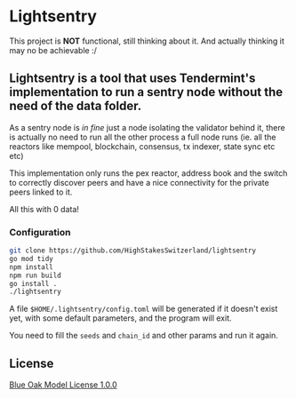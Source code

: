 # Lightsentry

This project is **NOT** functional, still thinking about it. And actually thinking it may no be achievable :/

## Lightsentry is a tool that uses Tendermint's implementation to run a sentry node without the need of the data folder.

As a sentry node is *in fine* just a node isolating the validator behind it, there is actually no need to run all the other process a full node runs (ie. all the reactors like mempool, blockchain, consensus, tx indexer, state sync etc etc)

This implementation only runs the pex reactor, address book and the switch to correctly discover peers and have a nice connectivity for the private peers linked to it.

All this with 0 data!

### Configuration

```bash
git clone https://github.com/HighStakesSwitzerland/lightsentry
go mod tidy
npm install
npm run build
go install .
./lightsentry
```

A file `$HOME/.lightsentry/config.toml` will be generated if it doesn't exist yet, with some default parameters,
and the program will exit.

You need to fill the `seeds` and `chain_id` and other params and run it again.

## License

[Blue Oak Model License 1.0.0](https://blueoakcouncil.org/license/1.0.0)
